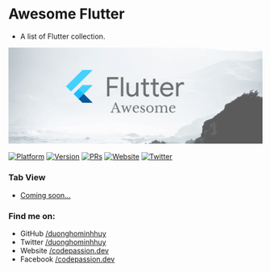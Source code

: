 # Awesome Flutter

- A list of Flutter collection. 

![Awesome Flutter](assets/banner.png)

[![Platform](https://img.shields.io/badge/platform-iOS%20%7C%20Android%20%7C%20Web%20%7C%20Desktop-red.svg)](https://flutter.dev)
[![Version](http://img.shields.io/badge/version-1.17.5-green.svg?style=flat)](https://github.com/CodePassion-dev/awesome-flutter)
[![PRs](https://img.shields.io/badge/PRs-welcome-teal.svg)](https://github.com/CodePassion-dev/awesome-flutter/pulls)
[![Website](https://img.shields.io/badge/Website-codepassion.dev-yellow.svg)](https://codepassion.dev)
[![Twitter](https://img.shields.io/badge/twitter-@duonghominhhuy-blue.svg?style=flat)](http://twitter.com/duonghominhhuy)

### Tab View

- [Coming soon...]() 

### Find me on:

- GitHub [/duonghominhhuy](https://github.com/duonghominhhuy)
- Twitter [/duonghominhhuy](https://twitter.com/duonghominhhuy)
- Website [/codepassion.dev](https://codepassion.dev)
- Facebook [/codepassion.dev](https://www.facebook.com/codepassion.dev)


